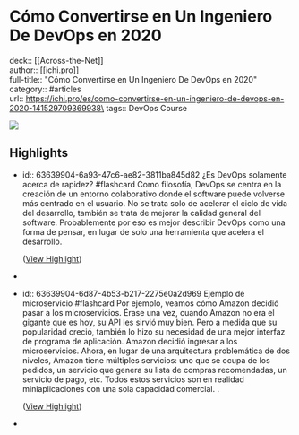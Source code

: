 # Cómo Convertirse en Un Ingeniero De DevOps en 2020

deck:: [[Across-the-Net]]\
author:: [[ichi.pro]]\
full-title:: "Cómo Convertirse en Un Ingeniero De DevOps en 2020"\
category:: #articles\
url:: https://ichi.pro/es/como-convertirse-en-un-ingeniero-de-devops-en-2020-141529709369938\
tags:: DevOps Course  

![](https://readwise-assets.s3.amazonaws.com/static/images/article2.74d541386bbf.png)
## Highlights
- id:: 63639904-6a93-47c6-ae82-3811ba845d82
   ¿Es DevOps solamente acerca de rapidez? #flashcard 
    Como filosofía, DevOps se centra en la creación de un entorno colaborativo donde el software puede volverse más centrado en el usuario. No se trata solo de acelerar el ciclo de vida del desarrollo, también se trata de mejorar la calidad general del software. Probablemente por eso es mejor describir DevOps como una forma de pensar, en lugar de solo una herramienta que acelera el desarrollo.
  
    ([View Highlight](https://instapaper.com/read/1436150383/17176571))
-
- id:: 63639904-6d87-4b53-b217-2275e0a2d969
   Ejemplo de microservicio #flashcard 
    Por ejemplo, veamos cómo Amazon decidió pasar a los microservicios. Érase una vez, cuando Amazon no era el gigante que es hoy, su API les sirvió muy bien. Pero a medida que su popularidad creció, también lo hizo su necesidad de una mejor interfaz de programa de aplicación.
     Amazon decidió ingresar a los microservicios. Ahora, en lugar de una arquitectura problemática de dos niveles, Amazon tiene múltiples servicios: uno que se ocupa de los pedidos, un servicio que genera su lista de compras recomendadas, un servicio de pago, etc. Todos estos servicios son en realidad miniaplicaciones con una sola capacidad comercial. .
  
    ([View Highlight](https://instapaper.com/read/1436150383/17176639))
-